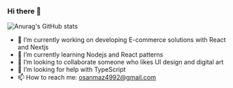 ### Hi there 👋

![Anurag's GitHub stats](https://github-readme-stats.vercel.app/api?username=msanmaz&count_private=true&show_icons=true&theme=radical)



- 🔭 I’m currently working on developing E-commerce solutions with React and Nextjs
- 🌱 I’m currently learning Nodejs and React patterns
- 👯 I’m looking to collaborate someone who likes UI design and digital art
- 🤔 I’m looking for help with TypeScript
- 📫 How to reach me: osanmaz4992@gmail.com
